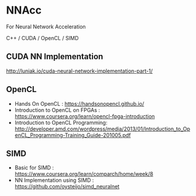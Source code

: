 # NNAcc
For Neural Network Acceleration 

C++ / CUDA / OpenCL / SIMD 

## CUDA NN Implementation 
http://luniak.io/cuda-neural-network-implementation-part-1/ 

## OpenCL 
- Hands On OpenCL : https://handsonopencl.github.io/ 
- Introduction to OpenCL on FPGAs : https://www.coursera.org/learn/opencl-fpga-introduction 
- Introduction to OpenCL Programming: http://developer.amd.com/wordpress/media/2013/01/Introduction_to_OpenCL_Programming-Training_Guide-201005.pdf

## SIMD 
- Basic for SIMD : https://www.coursera.org/learn/comparch/home/week/8  
- NN Implementation using SIMD : https://github.com/oysteijo/simd_neuralnet 
